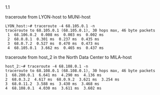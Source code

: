 1.1

traceroute from LYON-host to MUNI-host
```
LYON_host:~# traceroute -4 68.105.0.1 -n
traceroute to 68.105.0.1 (68.105.0.1), 30 hops max, 46 byte packets
 1  68.106.0.2  0.008 ms  0.003 ms  0.002 ms
 2  68.0.8.1  0.301 ms  0.237 ms  0.435 ms
 3  68.0.7.2  0.527 ms  0.470 ms  0.473 ms
 4  68.105.0.1  3.662 ms  0.465 ms  0.437 ms
```


traceroute from host_2 in the North Data Center to MILA-host
 ```
 host_2:~# traceroute -4 68.108.0.1 -n
traceroute to 68.108.0.1 (68.108.0.1), 30 hops max, 46 byte packets
 1  68.200.0.1  6.641 ms  4.290 ms  4.136 ms
 2  68.0.3.2  4.617 ms  68.0.9.2  3.621 ms  3.254 ms
 3  68.0.11.2  3.588 ms  3.430 ms  3.468 ms
 4  68.108.0.1  4.030 ms  3.611 ms  3.602 ms
 ```
